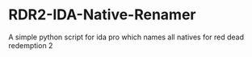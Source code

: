 # RDR2-IDA-Native-Renamer
A simple python script for ida pro which names all natives for red dead redemption 2
